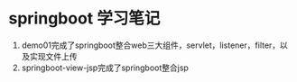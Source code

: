 # springboot 学习笔记
1. demo01完成了springboot整合web三大组件，servlet，listener，filter，以及实现文件上传
2. springboot-view-jsp完成了springboot整合jsp
